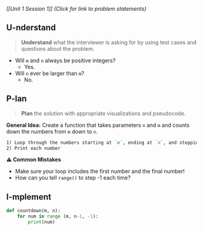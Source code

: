 *[[Unit 1 Session 1]] (Click for link to problem statements)*

## U-nderstand
 
> **Understand** what the interviewer is asking for by using test cases and questions about the problem.

- Will `m` and `n` always be positive integers?
  - Yes.
- Will `n` ever be larger than `m`?
  - No.

## P-lan

> **Plan** the solution with appropriate visualizations and pseudocode.

**General Idea:** Create a function that takes parameters `n` and `m` and counts down the numbers from `m` down to `n`.

```markdown
1) Loop through the numbers starting at `m`, ending at `n`, and stepping -1 each time
2) Print each number
```

**⚠️ Common Mistakes**

- Make sure your loop includes the first number and the final number!
- How can you tell `range()` to step -1 each time?

## I-mplement

```python
def countdown(m, n):
	for num in range (m, n-1, -1):
		print(num)
```